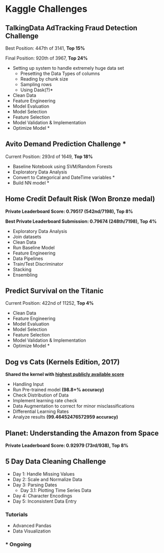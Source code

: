 # Kaggle Challenges

## TalkingData AdTracking Fraud Detection Challenge
Best Position: 447th of 3141, **Top 15%**

Final Position: 920th of 3967, **Top 24%**
+ Setting up system to handle extremely huge data set
  + Presetting the Data Types of columns
  + Reading by chunk size
  + Sampling rows
  + Using Dask(?)*
+ Clean Data
+ Feature Engineering
+ Model Evaluation
+ Model Selection
+ Feature Selection
+ Model Validation & Implementation
+ Optimize Model *

## Avito Demand Prediction Challenge *
Current Position: 293rd of 1649, **Top 18%**
+ Baseline Notebook using SVM/Random Forests
+ Exploratory Data Analysis
+ Convert to Categorical and DateTime variables *
+ Build NN model *

## Home Credit Default Risk (Won **Bronze** medal)
**Private Leaderboard Score: 0.79517 (542nd/7198), Top 8%**

**Best Private Leaderboard Submission: 0.79674 (248th/7198), Top 4%**
+ Exploratory Data Analysis
+ Join datasets
+ Clean Data
+ Run Baseline Model
+ Feature Engineering
+ Data Pipelines
+ Train/Test Discriminator
+ Stacking
+ Ensembling

## Predict Survival on the Titanic
Current Position: 422nd of 11252, **Top 4%**
+ Clean Data
+ Feature Engineering
+ Model Evaluation
+ Model Selection
+ Feature Selection
+ Model Validation & Implementation
+ Optimize Model *

## Dog vs Cats (Kernels Edition, 2017)
**Shared the kernel with [highest publicly available score](https://www.kaggle.com/anshulrai/using-fastai-in-kaggle-kernel)**
+ Handling Input
+ Run Pre-trained model **(98.8+% accuracy)**
+ Check Distribution of Data
+ Implement learning rate check
+ Data Augmentation to correct for minor misclassifications
+ Differential Learning Rates
+ Analyze results **(99.46452476572959 accuracy)**

## Planet: Understanding the Amazon from Space
**Private Leaderboard Score: 0.92979 (73rd/938), Top 8%**

## 5 Day Data Cleaning Challenge
+ Day 1: Handle Missing Values
+ Day 2: Scale and Normalize Data
+ Day 3: Parsing Dates
  + Day 3.1: Plotting Time Series Data
+ Day 4: Character Encodings
+ Day 5: Inconsistent Data Entry

### Tutorials
+ Advanced Pandas
+ Data Visualization

### * Ongoing
